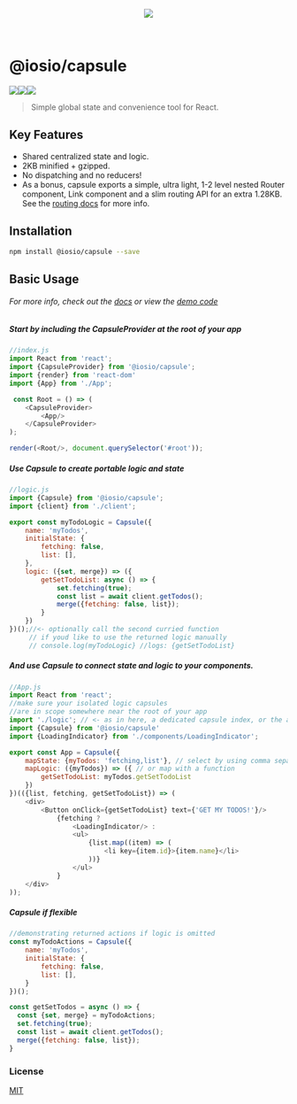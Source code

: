 <p align="center">

<img src="https://raw.githubusercontent.com/iosio/capsule/master/capsuleLogo.svg?sanitize=true"/>
</p>

<br/>

# @iosio/capsule

<img src="https://img.shields.io/circleci/project/github/iosio/capsule.svg?style=flat-square" /><img src="https://img.shields.io/npm/v/@iosio/capsule.svg?style=flat-square" /><img src="https://img.shields.io/bundlephobia/minzip/@iosio/capsule@4.0.0.svg?style=flat-square" />

> Simple global state and convenience tool for React.

## Key Features

- Shared centralized state and logic.
- 2KB minified + gzipped.
- No dispatching and no reducers!
- As a bonus, capsule exports a simple, ultra light, 1-2 level nested Router component, Link component and a slim routing API for an extra 1.28KB. See the [routing docs](https://github.com/iosio/capsule/blob/master/docs/routing/README.md) for more info.

## Installation 

```sh
npm install @iosio/capsule --save
```

## Basic Usage

###### *For more info, check out the [docs](https://github.com/iosio/capsule/tree/master/docs) or view the [demo code](https://github.com/iosio/capsule/tree/master/demo/src)*

##### Start by including the CapsuleProvider at the root of your app

```js
//index.js
import React from 'react';
import {CapsuleProvider} from '@iosio/capsule';
import {render} from 'react-dom'
import {App} from './App';

 const Root = () => (
    <CapsuleProvider>
        <App/>
    </CapsuleProvider>
);

render(<Root/>, document.querySelector('#root'));

```

##### Use Capsule to create portable logic and state

```js
//logic.js
import {Capsule} from '@iosio/capsule';
import {client} from './client';

export const myTodoLogic = Capsule({
    name: 'myTodos',
    initialState: {
        fetching: false,
        list: [],
    },
    logic: ({set, merge}) => ({
        getSetTodoList: async () => {
            set.fetching(true);
            const list = await client.getTodos();
            merge({fetching: false, list});
        }
    })
})();//<- optionally call the second curried function  
     // if youd like to use the returned logic manually 
     // console.log(myTodoLogic} //logs: {getSetTodoList}
```

##### And use Capsule to connect state and logic to your components.

```js
//App.js
import React from 'react';
//make sure your isolated logic capsules 
//are in scope somewhere near the root of your app
import './logic'; // <- as in here, a dedicated capsule index, or the app index.js file
import {Capsule} from '@iosio/capsule'
import {LoadingIndicator} from './components/LoadingIndicator';

export const App = Capsule({
    mapState: {myTodos: 'fetching,list'}, // select by using comma separated values
    mapLogic: ({myTodos}) => ({ // or map with a function
        getSetTodoList: myTodos.getSetTodoList
    })
})(({list, fetching, getSetTodoList}) => (
    <div>
        <Button onClick={getSetTodoList} text={'GET MY TODOS!'}/>
            {fetching ?
                <LoadingIndicator/> :
                <ul>
                    {list.map((item) => (
                        <li key={item.id}>{item.name}</li>
                    ))}
                </ul>
            }
    </div>
));
```

##### Capsule if flexible 
```js
//demonstrating returned actions if logic is omitted
const myTodoActions = Capsule({
    name: 'myTodos',
    initialState: {
        fetching: false,
        list: [],
    }
})();

const getSetTodos = async () => {
  const {set, merge} = myTodoActions;
  set.fetching(true);
  const list = await client.getTodos();
  merge({fetching: false, list});
}
```

### License

[MIT]

[MIT]: https://choosealicense.com/licenses/mit/
